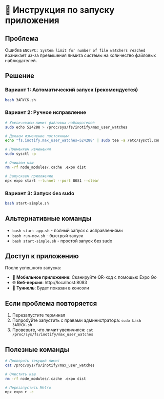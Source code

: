 # 🚀 Инструкция по запуску приложения

## Проблема
Ошибка `ENOSPC: System limit for number of file watchers reached` возникает из-за превышения лимита системы на количество файловых наблюдателей.

## Решение

### Вариант 1: Автоматический запуск (рекомендуется)
```bash
bash ЗАПУСК.sh
```

### Вариант 2: Ручное исправление
```bash
# Увеличиваем лимит файловых наблюдателей
sudo echo 524288 > /proc/sys/fs/inotify/max_user_watches

# Делаем изменение постоянным
echo "fs.inotify.max_user_watches=524288" | sudo tee -a /etc/sysctl.conf

# Применяем изменения
sudo sysctl -p

# Очищаем кэш
rm -rf node_modules/.cache .expo dist

# Запускаем приложение
npx expo start --tunnel --port 8081 --clear
```

### Вариант 3: Запуск без sudo
```bash
bash start-simple.sh
```

## Альтернативные команды

- `bash start-app.sh` - полный запуск с исправлениями
- `bash run-now.sh` - быстрый запуск
- `bash start-simple.sh` - простой запуск без sudo

## Доступ к приложению

После успешного запуска:
- 📱 **Мобильное приложение**: Сканируйте QR-код с помощью Expo Go
- 🌐 **Веб-версия**: http://localhost:8083
- 🔗 **Туннель**: Будет показан в консоли

## Если проблема повторяется

1. Перезапустите терминал
2. Попробуйте запустить с правами администратора: `sudo bash ЗАПУСК.sh`
3. Проверьте, что лимит увеличился: `cat /proc/sys/fs/inotify/max_user_watches`

## Полезные команды

```bash
# Проверить текущий лимит
cat /proc/sys/fs/inotify/max_user_watches

# Очистить кэш
rm -rf node_modules/.cache .expo dist

# Перезапустить Metro
npx expo r -c
```